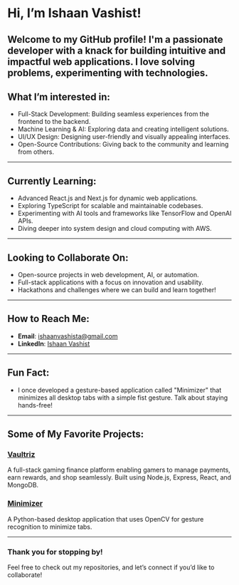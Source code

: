 # Hi, I’m Ishaan Vashist! 

Welcome to my GitHub profile! I'm a passionate developer with a knack for building intuitive and impactful web applications. I love solving problems, experimenting with technologies.
---

## What I’m interested in:
- Full-Stack Development: Building seamless experiences from the frontend to the backend.
- Machine Learning & AI: Exploring data and creating intelligent solutions.
- UI/UX Design: Designing user-friendly and visually appealing interfaces.
- Open-Source Contributions: Giving back to the community and learning from others.

---

## Currently Learning:
- Advanced React.js and Next.js for dynamic web applications.
- Exploring TypeScript for scalable and maintainable codebases.
- Experimenting with AI tools and frameworks like TensorFlow and OpenAI APIs.
- Diving deeper into system design and cloud computing with AWS.

---

## Looking to Collaborate On:
- Open-source projects in web development, AI, or automation.
- Full-stack applications with a focus on innovation and usability.
- Hackathons and challenges where we can build and learn together!

---

## How to Reach Me:
- **Email**: ishaanvashista@gmail.com
- **LinkedIn**: [Ishaan Vashist](https://www.linkedin.com/in/ishaan-vashist-94b2b0167/)


---

## Fun Fact:
- I once developed a gesture-based application called "Minimizer" that minimizes all desktop tabs with a simple fist gesture. Talk about staying hands-free!

---

## Some of My Favorite Projects:
### [Vaultriz](https://vaultriz-frontend.vercel.app/)
A full-stack gaming finance platform enabling gamers to manage payments, earn rewards, and shop seamlessly. Built using Node.js, Express, React, and MongoDB.

### [Minimizer](https://github.com/ishaan-vashist/minimizer)
A Python-based desktop application that uses OpenCV for gesture recognition to minimize tabs.

---

### Thank you for stopping by! 
Feel free to check out my repositories, and let’s connect if you’d like to collaborate!

